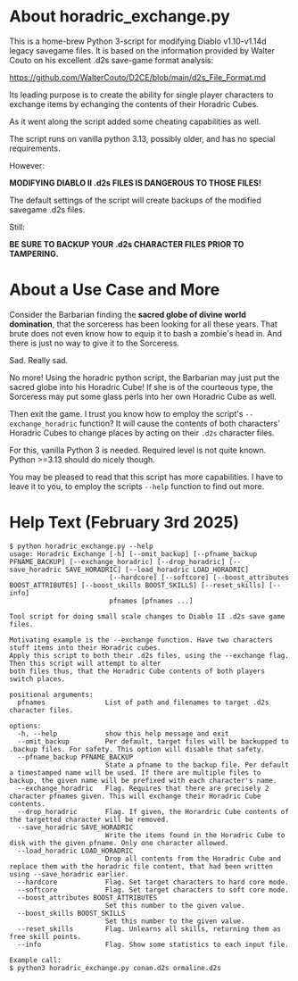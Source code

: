 # About horadric_exchange.py

This is a home-brew Python 3-script for modifying Diablo v1.10-v1.14d legacy savegame files.
It is based on the information provided by Walter Couto on his excellent .d2s save-game
format analysis:

https://github.com/WalterCouto/D2CE/blob/main/d2s_File_Format.md

Its leading purpose is to create the ability for single player characters
to exchange items by echanging the contents of their Horadric Cubes.

As it went along the script added some cheating capabilities as well.

The script runs on vanilla python 3.13, possibly older, and has no special requirements.

However:

**MODIFYING DIABLO II .d2s FILES IS DANGEROUS TO THOSE FILES!**

The default settings of the script will create backups of the modified savegame .d2s files.

Still:

**BE SURE TO BACKUP YOUR .d2s CHARACTER FILES PRIOR TO TAMPERING.**

# About a Use Case and More

Consider the Barbarian finding the **sacred globe of divine world domination**,
that the sorceress has been looking for all these years. That brute does not
even know how to equip it to bash a zombie's head in. And there is just no way
to give it to the Sorceress.

Sad. Really sad.

No more! Using the horadric python script, the Barbarian may just put the sacred
globe into his Horadric Cube! If she is of the courteous type, the Sorceress may
put some glass perls into her own Horadric Cube as well.

Then exit the game. I trust you know how to employ the script's `--exchange_horadric`
function? It will cause the contents of both characters' Horadric Cubes to
change places by acting on their `.d2s` character files.

For this, vanilla Python 3 is needed. Required level is not quite known.
Python >=3.13 should do nicely though.

You may be pleased to read that this script has more capabilities. I have to
leave it to you, to employ the scripts `--help` function to find out more.

# Help Text (February 3rd 2025)

```
$ python horadric_exchange.py --help
usage: Horadric Exchange [-h] [--omit_backup] [--pfname_backup PFNAME_BACKUP] [--exchange_horadric] [--drop_horadric] [--save_horadric SAVE_HORADRIC] [--load_horadric LOAD_HORADRIC]
                         [--hardcore] [--softcore] [--boost_attributes BOOST_ATTRIBUTES] [--boost_skills BOOST_SKILLS] [--reset_skills] [--info]
                         pfnames [pfnames ...]

Tool script for doing small scale changes to Diablo II .d2s save game files.

Motivating example is the --exchange function. Have two characters stuff items into their Horadric cubes.
Apply this script to both their .d2s files, using the --exchange flag. Then this script will attempt to alter
both files thus, that the Horadric Cube contents of both players switch places.

positional arguments:
  pfnames               List of path and filenames to target .d2s character files.

options:
  -h, --help            show this help message and exit
  --omit_backup         Per default, target files will be backupped to .backup files. For safety. This option will disable that safety.
  --pfname_backup PFNAME_BACKUP
                        State a pfname to the backup file. Per default a timestamped name will be used. If there are multiple files to backup, the given name will be prefixed with each character's name.
  --exchange_horadric   Flag. Requires that there are precisely 2 character pfnames given. This will exchange their Horadric Cube contents.
  --drop_horadric       Flag. If given, the Horardric Cube contents of the targetted character will be removed.
  --save_horadric SAVE_HORADRIC
                        Write the items found in the Horadric Cube to disk with the given pfname. Only one character allowed.
  --load_horadric LOAD_HORADRIC
                        Drop all contents from the Horadric Cube and replace them with the horadric file content, that had been written using --save_horadric earlier.
  --hardcore            Flag. Set target characters to hard core mode.
  --softcore            Flag. Set target characters to soft core mode.
  --boost_attributes BOOST_ATTRIBUTES
                        Set this number to the given value.
  --boost_skills BOOST_SKILLS
                        Set this number to the given value.
  --reset_skills        Flag. Unlearns all skills, returning them as free skill points.
  --info                Flag. Show some statistics to each input file.

Example call:
$ python3 horadric_exchange.py conan.d2s ormaline.d2s
```

